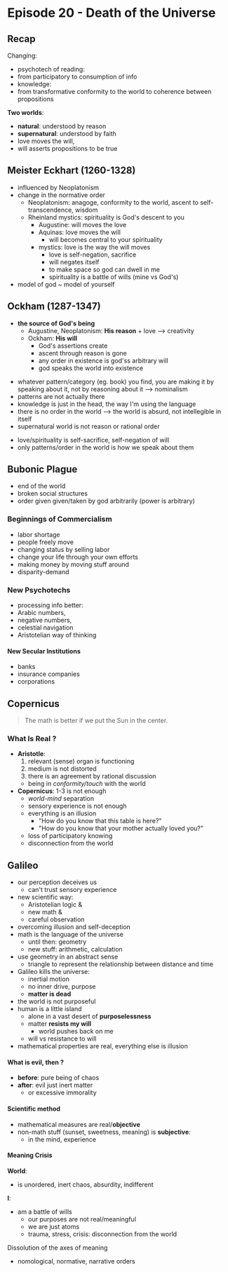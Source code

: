 # Episode 20 - Death of the Universe

## Recap

Changing:

+ psychotech of reading:
+ from participatory to consumption of info
+ knowledge:
+ from transformative conformity to the world to coherence between propositions

__Two worlds__:

+ **natural**: understood by reason
+ **supernatural**: understood by faith
+ love moves the will,
+ will asserts propositions to be true

## Meister Eckhart (1260-1328)

+ influenced by Neoplatonism
+ change in the normative order
    + Neoplatonism: anagoge, conformity to the world, ascent to self-transcendence, wisdom
    + Rheinland mystics: spirituality is God's descent to you
         + Augustine: will moves the love
         + Aquinas: love moves the will
             +  will becomes central to your spirituality
         + mystics: love is the way the will moves
             + love is self-negation, sacrifice
             + will negates itself
             + to make space so god can dwell in me
             + spirituality is a battle of wills (mine vs God's)
+ model of god ~ model of yourself

## Ockham (1287-1347)

+ __the source of God's being__
    + Augustine, Neoplatonism: **His reason**
          + love --> creativity
    + Ockham: **His will**
        + God's assertions create
        + ascent through reason is gone
        + any order in existence is god'ss arbitrary will
        + god speaks the world into existence
* whatever pattern/category (eg. book) you find, you are making it by speaking about it, not by reasoning about it --> nominalism
* patterns are not actually there
* knowledge is just in the head, the way I'm using the language
* there is no order in the world --> the world is absurd, not intellegible in itself
* supernatural world is not reason or rational order

+ love/spirituality is self-sacrifice, self-negation of will
+ only patterns/order in the world is how we speak about them

## Bubonic Plague

+ end of the world
+ broken social structures
+ order given given/taken by god arbitrarily (power is arbitrary)

### Beginnings of Commercialism

+ labor shortage
+ people freely move
+ changing status by selling labor
+ change your life through your own efforts
+ making money by moving stuff around
+ disparity-demand

### New Psychotechs

+ processing info better:
+ Arabic numbers,
+ negative numbers,
+ celestial navigation
+ Aristotelian way of thinking

#### New Secular Institutions

+ banks
+ insurance companies
+ corporations

## Copernicus

> The math is better if we put the Sun in the center.

### What Is Real ?

+ __Aristotle__:
    1. relevant (sense) organ is functioning
    2. medium is not distorted 
    3. there is an agreement by rational discussion
    + being in *conformity/touch* with the world
+ __Copernicus__: 1-3 is not enough
    + *world-mind* separation
    + sensory experience is not enough
    + everything is an illusion
        + "How do you know that this table is here?"
        + "How do you know that your mother actually loved you?"
    + loss of participatory knowing
    + disconnection from the world

## Galileo

+ our perception deceives us
    + can't trust sensory experience
+ new scientific way:
    + Aristotelian logic &
    + new math &
    + careful observation
+ overcoming illusion and self-deception
+ math is the language of the universe
    + until then: geometry
    + new stuff: arithmetic, calculation
+ use geometry in an abstract sense
    + triangle to represent the relationship between distance and time
+ Galileo kills the universe:
    + inertial motion
    + no inner drive, purpose
    + **matter is dead**
+ the world is not purposeful
+ human is a little island
    + alone in a vast desert of **purposelessness**
    + matter **resists my will**
        + world pushes back on me
    + will vs resistance to will
+ mathematical properties are real, everything else is illusion

#### What is evil, then ?

+ __before__: pure being of chaos
+ __after__: evil just inert matter
	+ or excessive immorality

#### Scientific method

+ mathematical measures are real/**objective**
+ non-math stuff (sunset, sweetness, meaning) is **subjective**:
	+ in the mind, experience

#### Meaning Crisis

__World__:

+ is unordered, inert chaos, absurdity, indifferent

__I__:

+ am a battle of wills
	+ our purposes are not real/meaningful
	+ we are just atoms
	+ trauma, stress, crisis: disconnection from the world

Dissolution of the axes of meaning

+ nomological, normative, narrative orders
